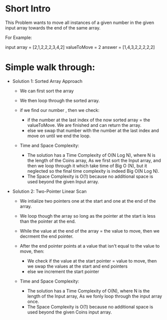 # Short Intro

This Problem wants to move all instances of a given number in the given input array towards the end of the same array.

For Example:

input array = [2,1,2,2,2,3,4,2]
valueToMove = 2
answer = [1,4,3,2,2,2,2,2]

# Simple walk through:

- Solution 1: Sorted Array Approach

  - We can first sort the array
  - We then loop through the sorted array.
  - if we find our number , then we check:

    - if the number at the last index of the now sorted array = the valueToMove.
      We are finished and can return the array.
    - else we swap that number with the number at the last index and move on until we end the loop.

  - Time and Space Complexity:
    - The solution has a Time Complexity of O(N Log N), where N is the length of the Coins array, As we first sort the Input array, and then we loop through it which take time of Big O (N), but it neglected so the final time complexity is indeed Big O(N Log N).
    - The Space Complexity is O(1) because no additional space is used beyond the given Input array.

- Solution 2: Two-Pointer Linear Scan

  - We intialize two pointers one at the start and one at the end of the array.
  - We loop though the array so long as the pointer at the start is less than the pointer at the end.
  - While the value at the end of the array = the value to move, then we decrment the end pointer.
  - After the end pointer points at a value that isn't equal to the value to move, then:

    - We check if the value at the start pointer = value to move, then we swap the values at the start and end pointers
    - else we increment the start pointer

  - Time and Space Complexity:
    - The solution has a Time Complexity of O(N), where N is the length of the Input array, As we fonly loop through the input array once.
    - The Space Complexity is O(1) because no additional space is used beyond the given Coins input array.
